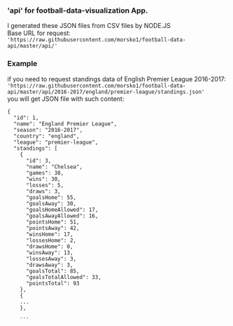 ### 'api' for football-data-visualization App.    
I generated these JSON files from CSV files by NODE.JS    
Base URL for request: `'https://raw.githubusercontent.com/morsko1/football-data-api/master/api/'`    
### Example   
if you need to request standings data of English Premier League 2016-2017:    
`'https://raw.githubusercontent.com/morsko1/football-data-api/master/api/2016-2017/england/premier-league/standings.json'`   
you will get JSON file with such content:    
```
{
  "id": 1,
  "name": "England Premier League",
  "season": "2016-2017",
  "country": "england",
  "league": "premier-league",
  "standings": [
    {
      "id": 3,
      "name": "Chelsea",
      "games": 38,
      "wins": 30,
      "losses": 5,
      "draws": 3,
      "goalsHome": 55,
      "goalsAway": 30,
      "goalsHomeAllowed": 17,
      "goalsAwayAllowed": 16,
      "pointsHome": 51,
      "pointsAway": 42,
      "winsHome": 17,
      "lossesHome": 2,
      "drawsHome": 0,
      "winsAway": 13,
      "lossesAway": 3,
      "drawsAway": 3,
      "goalsTotal": 85,
      "goalsTotalAllowed": 33,
      "pointsTotal": 93
    },
    {
    ...
    },
    
    ```
